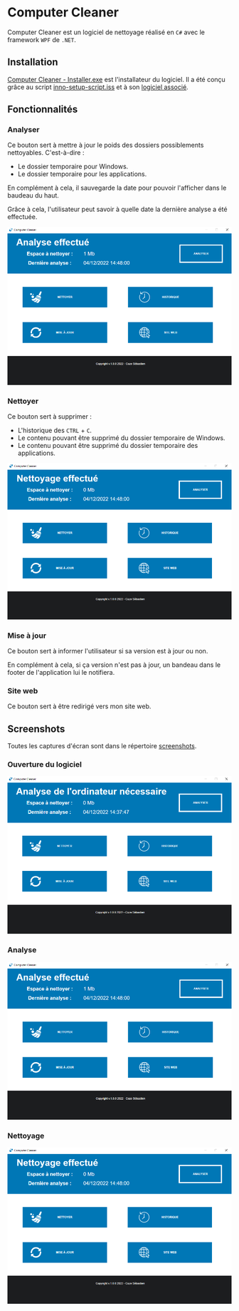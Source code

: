 # Computer Cleaner

Computer Cleaner est un logiciel de nettoyage réalisé en `C#` avec le framework `WPF` de `.NET`.

## Installation

[Computer Cleaner - Installer.exe](Computer%20Cleaner%20-%20Installer.exe) est l'installateur du logiciel. Il a été conçu grâce au script [inno-setup-script.iss](inno-setup-script.iss) et à son [logiciel associé](https://jrsoftware.org/).

## Fonctionnalités

### Analyser

Ce bouton sert à mettre à jour le poids des dossiers possiblements nettoyables. C'est-à-dire :

- Le dossier temporaire pour Windows.
- Le dossier temporaire pour les applications.

En complément à cela, il sauvegarde la date pour pouvoir l'afficher dans le baudeau du haut.

Grâce à cela, l'utilisateur peut savoir à quelle date la dernière analyse a été effectuée.

![Image de l'analyse](screenshots/2.PNG "Image de l'analyse")

### Nettoyer

Ce bouton sert à supprimer :

- L'historique des `CTRL` + `C`.
- Le contenu pouvant être supprimé du dossier temporaire de Windows.
- Le contenu pouvant être supprimé du dossier temporaire des applications.

![Image du nettoyage](screenshots/3.PNG "Image du nettoyage")

### Mise à jour

Ce bouton sert à informer l'utilisateur si sa version est à jour ou non.

En complément à cela, si ça version n'est pas à jour, un bandeau dans le footer de l'application lui le notifiera.

### Site web

Ce bouton sert à être redirigé vers mon site web.


## Screenshots

Toutes les captures d'écran sont dans le répertoire [screenshots](screenshots/).

### Ouverture du logiciel

![Image à l'ouverture du logiciel](screenshots/1.PNG "Image à l'ouverture du logiciel")

### Analyse

![Image de l'analyse](screenshots/2.PNG "Image de l'analyse")

### Nettoyage

![Image du nettoyage](screenshots/3.PNG "Image du nettoyage")
